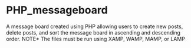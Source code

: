 # PHP_messageboard
A message board created using PHP allowing users to create new posts, delete posts, and sort the message board in ascending and descending order.
NOTE* The files must be run using XAMP, WAMP, MAMP, or LAMP
